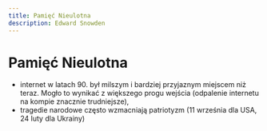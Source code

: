 ```yaml
---
title: Pamięć Nieulotna
description: Edward Snowden
---
```

# Pamięć Nieulotna

- internet w latach 90. był milszym i bardziej przyjaznym miejscem niż teraz. Mogło to wynikać z większego progu wejścia (odpalenie internetu na kompie znacznie trudniejsze),
- tragedie narodowe często wzmacniają patriotyzm (11 września dla USA, 24 luty dla Ukrainy)